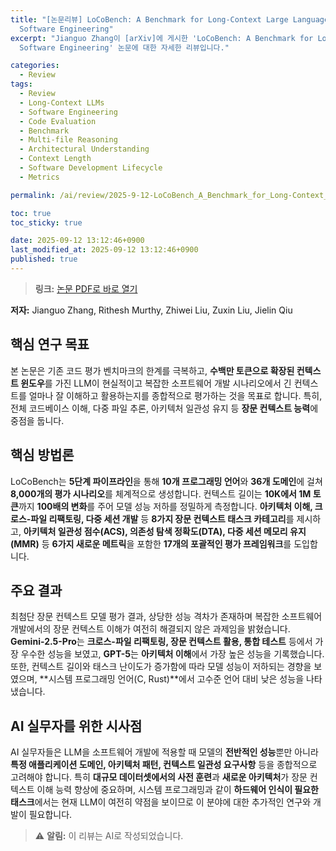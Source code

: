 ```yaml
---
title: "[논문리뷰] LoCoBench: A Benchmark for Long-Context Large Language Models in Complex
  Software Engineering"
excerpt: "Jianguo Zhang이 [arXiv]에 게시한 'LoCoBench: A Benchmark for Long-Context Large Language Models in Complex
  Software Engineering' 논문에 대한 자세한 리뷰입니다."

categories:
  - Review
tags:
  - Review
  - Long-Context LLMs
  - Software Engineering
  - Code Evaluation
  - Benchmark
  - Multi-file Reasoning
  - Architectural Understanding
  - Context Length
  - Software Development Lifecycle
  - Metrics

permalink: /ai/review/2025-9-12-LoCoBench_A_Benchmark_for_Long-Context_Large_Language_Models_in_Complex_Software_Engineering/

toc: true
toc_sticky: true

date: 2025-09-12 13:12:46+0900
last_modified_at: 2025-09-12 13:12:46+0900
published: true
---
```

> **링크:** [논문 PDF로 바로 열기](https://arxiv.org/abs/2509.09614)

**저자:** Jianguo Zhang, Rithesh Murthy, Zhiwei Liu, Zuxin Liu, Jielin Qiu



## 핵심 연구 목표
본 논문은 기존 코드 평가 벤치마크의 한계를 극복하고, **수백만 토큰으로 확장된 컨텍스트 윈도우**를 가진 LLM이 현실적이고 복잡한 소프트웨어 개발 시나리오에서 긴 컨텍스트를 얼마나 잘 이해하고 활용하는지를 종합적으로 평가하는 것을 목표로 합니다. 특히, 전체 코드베이스 이해, 다중 파일 추론, 아키텍처 일관성 유지 등 **장문 컨텍스트 능력**에 중점을 둡니다.

## 핵심 방법론
LoCoBench는 **5단계 파이프라인**을 통해 **10개 프로그래밍 언어**와 **36개 도메인**에 걸쳐 **8,000개의 평가 시나리오**를 체계적으로 생성합니다. 컨텍스트 길이는 **10K에서 1M 토큰**까지 **100배의 변화**를 주어 모델 성능 저하를 정밀하게 측정합니다. **아키텍처 이해, 크로스-파일 리팩토링, 다중 세션 개발** 등 **8가지 장문 컨텍스트 태스크 카테고리**를 제시하고, **아키텍처 일관성 점수(ACS), 의존성 탐색 정확도(DTA), 다중 세션 메모리 유지(MMR)** 등 **6가지 새로운 메트릭**을 포함한 **17개의 포괄적인 평가 프레임워크**를 도입합니다.

## 주요 결과
최첨단 장문 컨텍스트 모델 평가 결과, 상당한 성능 격차가 존재하며 복잡한 소프트웨어 개발에서의 장문 컨텍스트 이해가 여전히 해결되지 않은 과제임을 밝혔습니다. **Gemini-2.5-Pro**는 **크로스-파일 리팩토링, 장문 컨텍스트 활용, 통합 테스트** 등에서 가장 우수한 성능을 보였고, **GPT-5**는 **아키텍처 이해**에서 가장 높은 성능을 기록했습니다. 또한, 컨텍스트 길이와 태스크 난이도가 증가함에 따라 모델 성능이 저하되는 경향을 보였으며, **시스템 프로그래밍 언어(C, Rust)**에서 고수준 언어 대비 낮은 성능을 나타냈습니다.

## AI 실무자를 위한 시사점
AI 실무자들은 LLM을 소프트웨어 개발에 적용할 때 모델의 **전반적인 성능**뿐만 아니라 **특정 애플리케이션 도메인, 아키텍처 패턴, 컨텍스트 일관성 요구사항** 등을 종합적으로 고려해야 합니다. 특히 **대규모 데이터셋에서의 사전 훈련**과 **새로운 아키텍처**가 장문 컨텍스트 이해 능력 향상에 중요하며, 시스템 프로그래밍과 같이 **하드웨어 인식이 필요한 태스크**에서는 현재 LLM이 여전히 약점을 보이므로 이 분야에 대한 추가적인 연구와 개발이 필요합니다.

> ⚠️ **알림:** 이 리뷰는 AI로 작성되었습니다.